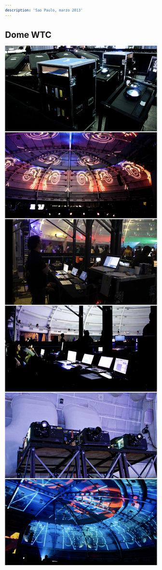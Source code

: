 ```yaml
---
description: 'Sao Paulo, marzo 2013'
---
```


# Dome WTC

![](../../../.gitbook/assets/mf-2012-03-br-dome-world-trade-center-01.jpeg)
![](../../../.gitbook/assets/mf-2012-03-br-dome-world-trade-center-02.jpeg)
![](../../../.gitbook/assets/mf-2012-03-br-dome-world-trade-center-03.jpeg)
![](../../../.gitbook/assets/mf-2012-03-br-dome-world-trade-center-04.jpeg)
![](../../../.gitbook/assets/mf-2012-03-br-dome-world-trade-center-05.jpeg)
![](../../../.gitbook/assets/mf-2012-03-br-dome-world-trade-center-06.jpeg)

